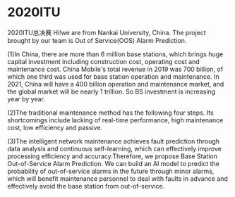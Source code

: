 # 2020ITU
2020ITU总决赛
 Hi!we are from Nankai University, China. The project brought by our team is Out of Service(OOS) Alarm Prediction. 
 
(1)In China, there are more than 6 million base stations, which brings huge capital investment including construction cost, operating cost and maintenance cost. China Mobile's total revenue in 2019 was 700 billion, of which one third was used for base station operation and maintenance. In 2021, China will have a 400 billion operation and maintenance market, and the global market will be nearly 1 trillion. So BS investment is increasing year by year.

(2)The traditional maintenance method has the following four steps. Its shortcomings include lacking of real-time performance, high maintenance cost, low efficiency and passive.

(3)The intelligent network maintenance achieves fault prediction through data analysis and continuous self-learning, which can effectively improve processing efficiency and accuracy.Therefore, we propose Base Station Out-of-Service Alarm Prediction. We can build an AI model to predict the probability of out-of-service alarms in the future through minor alarms, which will benefit maintenance personnel to deal with faults in advance and effectively avoid the base station from out-of-service.
